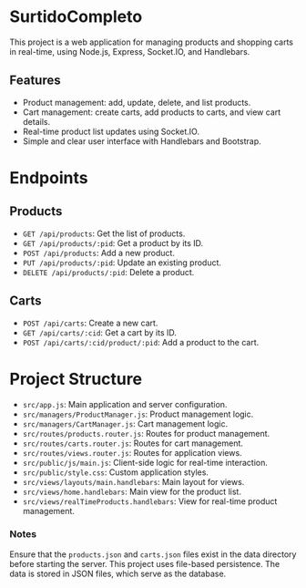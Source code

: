 # SurtidoCompleto

This project is a web application for managing products and shopping carts in real-time, using Node.js, Express, Socket.IO, and Handlebars.

## Features

- Product management: add, update, delete, and list products.
- Cart management: create carts, add products to carts, and view cart details.
- Real-time product list updates using Socket.IO.
- Simple and clear user interface with Handlebars and Bootstrap.

# Endpoints

## Products

- `GET /api/products`: Get the list of products.
- `GET /api/products/:pid`: Get a product by its ID.
- `POST /api/products`: Add a new product.
- `PUT /api/products/:pid`: Update an existing product.
- `DELETE /api/products/:pid`: Delete a product.

## Carts

- `POST /api/carts`: Create a new cart.
- `GET /api/carts/:cid`: Get a cart by its ID.
- `POST /api/carts/:cid/product/:pid`: Add a product to the cart.

# Project Structure

- `src/app.js`: Main application and server configuration.
- `src/managers/ProductManager.js`: Product management logic.
- `src/managers/CartManager.js`: Cart management logic.
- `src/routes/products.router.js`: Routes for product management.
- `src/routes/carts.router.js`: Routes for cart management.
- `src/routes/views.router.js`: Routes for application views.
- `src/public/js/main.js`: Client-side logic for real-time interaction.
- `src/public/style.css`: Custom application styles.
- `src/views/layouts/main.handlebars`: Main layout for views.
- `src/views/home.handlebars`: Main view for the product list.
- `src/views/realTimeProducts.handlebars`: View for real-time product management.

### Notes

Ensure that the `products.json` and `carts.json` files exist in the data directory before starting the server. This project uses file-based persistence. The data is stored in JSON files, which serve as the database.